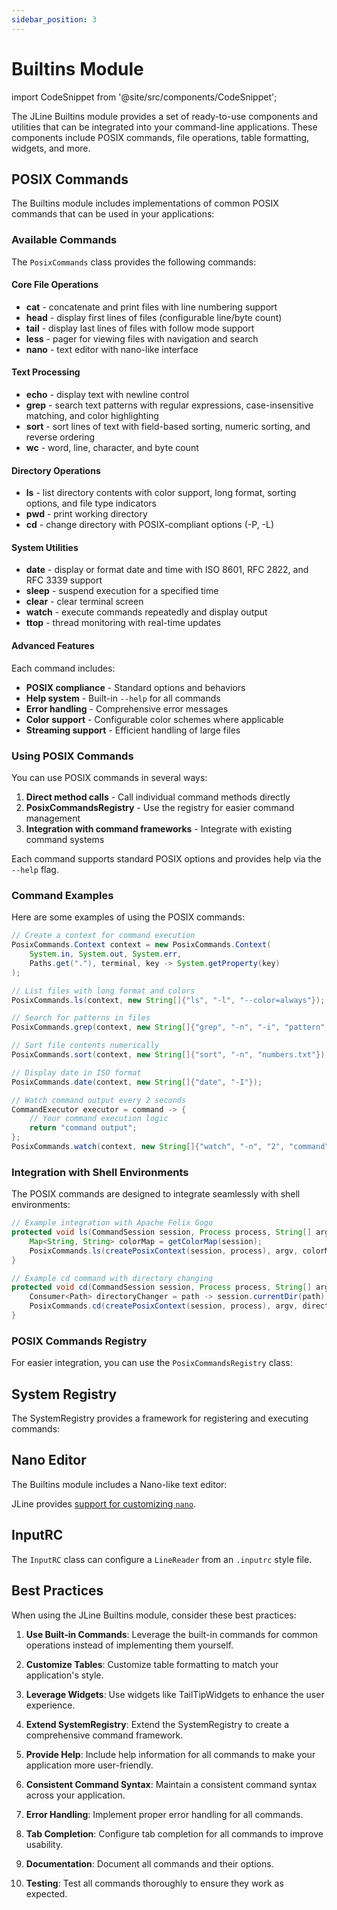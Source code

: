 ```yaml
---
sidebar_position: 3
---
```


# Builtins Module

import CodeSnippet from '@site/src/components/CodeSnippet';

The JLine Builtins module provides a set of ready-to-use components and utilities that can be integrated into your command-line applications. These components include POSIX commands, file operations, table formatting, widgets, and more.

## POSIX Commands

The Builtins module includes implementations of common POSIX commands that can be used in your applications:

<CodeSnippet name="FileOperationsExample" />

### Available Commands

The `PosixCommands` class provides the following commands:

#### Core File Operations
- **cat** - concatenate and print files with line numbering support
- **head** - display first lines of files (configurable line/byte count)
- **tail** - display last lines of files with follow mode support
- **less** - pager for viewing files with navigation and search
- **nano** - text editor with nano-like interface

#### Text Processing
- **echo** - display text with newline control
- **grep** - search text patterns with regular expressions, case-insensitive matching, and color highlighting
- **sort** - sort lines of text with field-based sorting, numeric sorting, and reverse ordering
- **wc** - word, line, character, and byte count

#### Directory Operations
- **ls** - list directory contents with color support, long format, sorting options, and file type indicators
- **pwd** - print working directory
- **cd** - change directory with POSIX-compliant options (-P, -L)

#### System Utilities
- **date** - display or format date and time with ISO 8601, RFC 2822, and RFC 3339 support
- **sleep** - suspend execution for a specified time
- **clear** - clear terminal screen
- **watch** - execute commands repeatedly and display output
- **ttop** - thread monitoring with real-time updates

#### Advanced Features

Each command includes:
- **POSIX compliance** - Standard options and behaviors
- **Help system** - Built-in `--help` for all commands
- **Error handling** - Comprehensive error messages
- **Color support** - Configurable color schemes where applicable
- **Streaming support** - Efficient handling of large files

### Using POSIX Commands

You can use POSIX commands in several ways:

1. **Direct method calls** - Call individual command methods directly
2. **PosixCommandsRegistry** - Use the registry for easier command management
3. **Integration with command frameworks** - Integrate with existing command systems

Each command supports standard POSIX options and provides help via the `--help` flag.

### Command Examples

Here are some examples of using the POSIX commands:

```java
// Create a context for command execution
PosixCommands.Context context = new PosixCommands.Context(
    System.in, System.out, System.err,
    Paths.get("."), terminal, key -> System.getProperty(key)
);

// List files with long format and colors
PosixCommands.ls(context, new String[]{"ls", "-l", "--color=always"});

// Search for patterns in files
PosixCommands.grep(context, new String[]{"grep", "-n", "-i", "pattern", "file.txt"});

// Sort file contents numerically
PosixCommands.sort(context, new String[]{"sort", "-n", "numbers.txt"});

// Display date in ISO format
PosixCommands.date(context, new String[]{"date", "-I"});

// Watch command output every 2 seconds
CommandExecutor executor = command -> {
    // Your command execution logic
    return "command output";
};
PosixCommands.watch(context, new String[]{"watch", "-n", "2", "command"}, executor);
```

### Integration with Shell Environments

The POSIX commands are designed to integrate seamlessly with shell environments:

```java
// Example integration with Apache Felix Gogo
protected void ls(CommandSession session, Process process, String[] argv) {
    Map<String, String> colorMap = getColorMap(session);
    PosixCommands.ls(createPosixContext(session, process), argv, colorMap);
}

// Example cd command with directory changing
protected void cd(CommandSession session, Process process, String[] argv) {
    Consumer<Path> directoryChanger = path -> session.currentDir(path);
    PosixCommands.cd(createPosixContext(session, process), argv, directoryChanger);
}
```

### POSIX Commands Registry

For easier integration, you can use the `PosixCommandsRegistry` class:

<CodeSnippet name="PosixCommandsRegistryExample" />

## System Registry

The SystemRegistry provides a framework for registering and executing commands:

<CodeSnippet name="SystemRegistryExample" />

## Nano Editor

The Builtins module includes a Nano-like text editor:

<CodeSnippet name="NanoEditorExample" />

JLine provides [support for customizing `nano`](advanced/nano-less-customization.md).

## InputRC

The `InputRC` class can configure a `LineReader` from an `.inputrc` style file.

## Best Practices

When using the JLine Builtins module, consider these best practices:

1. **Use Built-in Commands**: Leverage the built-in commands for common operations instead of implementing them yourself.

2. **Customize Tables**: Customize table formatting to match your application's style.

3. **Leverage Widgets**: Use widgets like TailTipWidgets to enhance the user experience.

4. **Extend SystemRegistry**: Extend the SystemRegistry to create a comprehensive command framework.

5. **Provide Help**: Include help information for all commands to make your application more user-friendly.

6. **Consistent Command Syntax**: Maintain a consistent command syntax across your application.

7. **Error Handling**: Implement proper error handling for all commands.

8. **Tab Completion**: Configure tab completion for all commands to improve usability.

9. **Documentation**: Document all commands and their options.

10. **Testing**: Test all commands thoroughly to ensure they work as expected.
